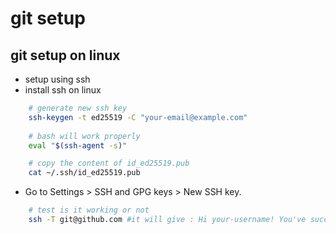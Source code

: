 # git setup

## git setup on linux

- setup using ssh 
- install ssh on linux

```bash
    # generate new ssh key
    ssh-keygen -t ed25519 -C "your-email@example.com"
    
    # bash will work properly
    eval "$(ssh-agent -s)"

    # copy the content of id_ed25519.pub
    cat ~/.ssh/id_ed25519.pub
```

- Go to Settings > SSH and GPG keys > New SSH key.

```bash
    # test is it working or not 
    ssh -T git@github.com #it will give : Hi your-username! You've successfully authenticated, but GitHub does not provide shell access.
```
